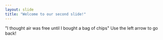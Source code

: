 ```yaml
---
layout: slide
title: "Welcome to our second slide!"
---
```

"I thought air was free until I bought a bag of chips"
Use the left arrow to go back!

